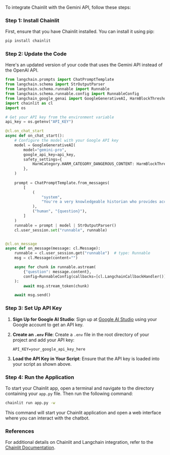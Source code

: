 To integrate Chainlit with the Gemini API, follow these steps:

### Step 1: Install Chainlit

First, ensure that you have Chainlit installed. You can install it using pip:

```bash
pip install chainlit
```

### Step 2: Update the Code

Here's an updated version of your code that uses the Gemini API instead of the OpenAI API.

```python
from langchain.prompts import ChatPromptTemplate
from langchain.schema import StrOutputParser
from langchain.schema.runnable import Runnable
from langchain.schema.runnable.config import RunnableConfig
from langchain_google_genai import GoogleGenerativeAI, HarmBlockThreshold, HarmCategory
import chainlit as cl
import os

# Get your API key from the environment variable
api_key = os.getenv("API_KEY")

@cl.on_chat_start
async def on_chat_start():
    # Configure the model with your Google API key
    model = GoogleGenerativeAI(
        model="gemini-pro",
        google_api_key=api_key,
        safety_settings={
            HarmCategory.HARM_CATEGORY_DANGEROUS_CONTENT: HarmBlockThreshold.BLOCK_NONE,
        },
    )
    
    prompt = ChatPromptTemplate.from_messages(
        [
            (
                "system",
                "You're a very knowledgeable historian who provides accurate and eloquent answers to historical questions.",
            ),
            ("human", "{question}"),
        ]
    )
    runnable = prompt | model | StrOutputParser()
    cl.user_session.set("runnable", runnable)


@cl.on_message
async def on_message(message: cl.Message):
    runnable = cl.user_session.get("runnable")  # type: Runnable
    msg = cl.Message(content="")

    async for chunk in runnable.astream(
        {"question": message.content},
        config=RunnableConfig(callbacks=[cl.LangchainCallbackHandler()]),
    ):
        await msg.stream_token(chunk)

    await msg.send()
```

### Step 3: Set Up API Key

1. **Sign Up for Google AI Studio**: 
   Sign up at [Google AI Studio](https://aistudio.google.com/app/apikey) using your Google account to get an API key.

2. **Create an `.env` File**:
   Create a `.env` file in the root directory of your project and add your API key:

   ```
   API_KEY=your_google_api_key_here
   ```

3. **Load the API Key in Your Script**:
   Ensure that the API key is loaded into your script as shown above.

### Step 4: Run the Application

To start your Chainlit app, open a terminal and navigate to the directory containing your `app.py` file. Then run the following command:

```bash
chainlit run app.py -w
```

This command will start your Chainlit application and open a web interface where you can interact with the chatbot.

### References

For additional details on Chainlit and Langchain integration, refer to the [Chainlit Documentation](https://docs.chainlit.io/integrations/langchain).


